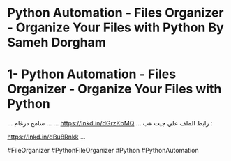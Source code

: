 # Python Automation - Files Organizer - Organize Your Files with Python By Sameh Dorgham

# 1- Python Automation - Files Organizer - Organize Your Files with Python
... سامح درغام ...
...
https://lnkd.in/dGrzKbMQ
...
رابط الملف علي جيت هب :

https://lnkd.in/dBu8Rnkk
...

#FileOrganizer #PythonFileOrganizer #Python #PythonAutomation
